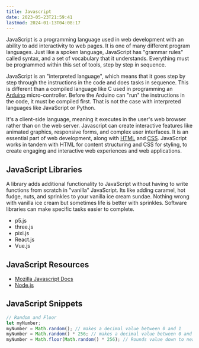 ```yaml
---
title: Javascript
date: 2023-05-23T21:59:41
lastmod: 2024-01-13T04:08:17
---
```


JavaScript is a programming language used in web development with an ability to add interactivity to web pages. It is one of many different program languages. Just like a spoken language, JavaScript has "grammar rules" called syntax, and a set of vocabulary that it understands. Everything must be programmed within this set of tools, step by step in sequence.

JavaScript is an "interpreted language", which means that it goes step by step through the instructions in the code and does tasks in sequence. This is different than a compiled language like C used in programming an [Arduino](../arduino/arduino-introduction.md) micro-controller. Before the Arduino can "run" the instructions in the code, it must be compiled first. That is not the case with interpreted languages like JavaScript or Python.

It's a client-side language, meaning it executes in the user's web browser rather than on the web server. Javascript can create interactive features like animated graphics, responsive forms, and complex user interfaces. It is an essential part of web development, along with [HTML](./html.md) and [CSS](./css.md). JavaScript works in tandem with HTML for content structuring and CSS for styling, to create engaging and interactive web experiences and web applications.

## JavaScript Libraries

A library adds additional functionality to JavaScript without having to write functions from scratch in "vanilla" JavaScript. Its like adding caramel, hot fudge, nuts, and sprinkles to your vanilla ice cream sundae. Nothing wrong with vanilla ice cream but sometimes life is better with sprinkles. Software libraries can make specific tasks easier to complete.

- p5.js
- three.js
- pixi.js
- React.js
- Vue.js

## JavaScript Resources

- [Mozilla Javascript Docs](https://developer.mozilla.org/en-US/docs/Web/JavaScript)
- [Node.js](https://nodejs.org/en)

## JavaScript Snippets

```javascript
// Random and Floor
let myNumber;
myNumber = Math.random(); // makes a decimal value between 0 and 1
myNumber = Math.random() * 256; // makes a decimal value between 0 and 256
myNumber = Math.floor(Math.random() * 256); // Rounds value down to nearest whole number between 0 and 256
```
